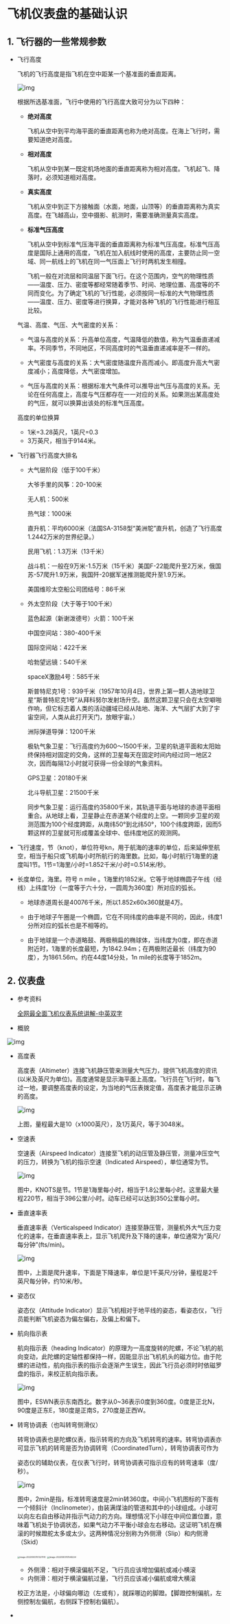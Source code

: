 # 飞机仪表盘的基础认识

## 1. 飞行器的一些常规参数

* 飞行高度

  飞机的飞行高度是指飞机在空中距某一个基准面的垂直距离。

  ![img](figures/飞行高度.jpeg)

  根据所选基准面，飞行中使用的飞行高度大致可分为以下四种：

  * **绝对高度**

    飞机从空中到平均海平面的垂直距离也称为绝对高度。在海上飞行时，需要知道绝对高度。

  * **相对高度**

    飞机从空中到某一既定机场地面的垂直距离称为相对高度。飞机起飞、降落时，必须知道相对高度。

  * **真实高度**

    飞机从空中到正下方接触面（水面，地面，山顶等）的垂直距离称为真实高度。在飞越高山，空中摄影、航测时，需要准确测量真实高度。

  * **标准气压高度**

    飞机从空中到标准气压海平面的垂直距离称为标准气压高度。标准气压高度是国际上通用的高度，飞机在加入航线时使用的高度，主要防止同一空域、同一航线上的飞机在同一气压面上飞行时两机发生相撞。

    飞机一般在对流层和同温层下面飞行。在这个范围内，空气的物理性质——温度、压力、密度等都经常随着季节、时间、地理位置、高度等的不同而变化。为了确定飞机的飞行性能，必须按同一标准的大气物理性质——温度、压力、密度等进行换算，才能对各种飞机的飞行性能进行相互比较。

  气温、高度、气压、大气密度的关系：

  * 气温与高度的关系：升高单位高度，气温降低的数值，称为气温垂直递减率。不同季节，不同地区，不同高度时的气温垂直递减率是不一样的。

  * 大气密度与高度的关系：大气密度随温度升高而减小。即高度升高大气密度减小；高度降低，大气密度增加。

  * 气压与高度的关系：根据标准大气条件可以推导出气压与高度的关系。无论在任何高度上，高度与气压都存在一一对应的关系。如果测出某高度处的气压，就可以换算出该处的标准气压高度。

  高度的单位换算

  * 1米=3.28英尺，1英尺=0.3
  * 3万英尺，相当于9144米。

* 飞行器飞行高度大排名

  * 大气层阶段（低于100千米）

    大爷手里的风筝：20-100米

    无人机：500米

    热气球：1000米

    直升机：平均6000米（法国SA-3158型“美洲鸵”直升机，创造了飞行高度1.2442万米的世界纪录。）

    民用飞机：1.3万米（13千米）

    战斗机：一般在9万米-1.5万米（15千米）美国F-22能爬升至2万米，俄国苏-57爬升1.9万米，我国歼-20据军迷推测能爬升至1.9万米。

    美国维珍太空船公司团结号：86千米

  * 外太空阶段（大于等于100千米）

    蓝色起源（新谢泼德号）火箭：100千米

    中国空间站：380-400千米

    国际空间站：422千米

    哈勃望远镜：540千米

    spaceX激励4号：585千米

    斯普特尼克1号：939千米（1957年10月4日，世界上第一颗人造地球卫星“斯普特尼克1号”从拜科努尔发射场升空。虽然这颗卫星只会在太空噼啪作响，但它标志着人类的活动疆域已经从陆地、海洋、大气层扩大到了宇宙空间，人类从此打开天门，放眼宇宙。）

    洲际弹道导弹：1200千米

    极轨气象卫星：飞行高度约为600～1500千米，卫星的轨道平面和太阳始终保持相对固定的交角，这样的卫星每天在固定时间内经过同一地区2次，因而每隔12小时就可获得一份全球的气象资料。

    GPS卫星：20180千米

    北斗导航卫星：21500千米

    同步气象卫星：运行高度约35800千米，其轨道平面与地球的赤道平面相重合。从地球上看，卫星静止在赤道某个经度的上空。一颗同步卫星的观测范围为100个经度跨距，从南纬50°到北纬50°，100个纬度跨距，因而5颗这样的卫星就可形成覆盖全球中、低纬度地区的观测网。

* 飞行速度，节（knot），单位符号kn，用于航海的速率的单位，后来延伸至航空，相当于船只或飞机每小时所航行的海里数。比如，每小时航行1海里的速度叫1节。1节=1海里/小时=1.852千米/小时=0.514米/秒。

* 长度单位，海里。符号 n mile 。1海里约1852米。它等于地球椭圆子午线（经线）上纬度1分（一度等于六十分，一圆周为360度）所对应的弧长。

  * 地球赤道周长是40076千米，所以1.852x60x360就是4万。

  * 由于地球子午圈是一个椭圆，它在不同纬度的曲率是不同的，因此，纬度1分所对应的弧长也是不相等的。
  * 由于地球是一个赤道略鼓、两极稍扁的椭球体，当纬度为0度，即在赤道附近时，1海里的长度最短，为1842.94m；在两极附近最长（纬度为90度），为1861.56m。约在44度14分处，1n mile的长度等于1852m。

  

## 2. 仪表盘

* 参考资料

  [全网最全面飞机仪表系统讲解-中英双字](https://www.bilibili.com/video/BV1n44y1p7q4)

* 概貌

![img](figures/仪表盘汇总.webp)

* 高度表

  高度表（Altimeter）连接飞机静压管来测量大气压力，提供飞机高度的资讯(以米及英尺为单位)。高度通常是显示海平面上高度。飞行员在飞行时，每飞过一地，要调整高度表的设定，为当地的气压表拨定值，高度表才能显示正确的高度。

  ![img](figures/高度表.webp)

  上图，量程最大是10（x1000英尺），及1万英尺，等于3048米。

* 空速表

  空速表（Airspeed Indicator）连接至飞机的动压管及静压管，测量冲压空气的压力，转换为飞机的指示空速（Indicated Airspeed），单位通常为节。

  ![img](figures/空速表.webp)

  图中，KNOTS是节。1节是1海里每小时，相当于1.8公里每小时。这里最大量程220节，相当于396公里/小时。动车已经可以达到350公里每小时。

* 垂直速率表

  垂直速率表（Verticalspeed Indicator）连接至静压管，测量机外大气压力变化的速率，在垂直速率表上，显示飞机爬升及下降的速率，单位通常为“英尺/每分钟”(fts/min)。

  ![img](figures/垂直速率表.webp)

  图中，上面是爬升速率，下面是下降速率，单位是1千英尺/分钟，量程是2千英尺每分钟，约10米/秒。

* 姿态仪

  姿态仪（Attitude Indicator）显示飞机相对于地平线的姿态，看姿态仪，飞行员能判断飞机姿态为偏左偏右，及偏上和偏下。

* 航向指示表

  航向指示表（heading Indicator）的原理为一高度旋转的陀螺，不论飞机的航向变动，此陀螺的定轴性都保持一样，因能显示出飞机机头的磁方位。由于陀螺的进动性，航向指示表的指示会逐渐产生误生，因此飞行员必须时时依磁罗盘的指示，来校正航向指示表。

  ![img](figures/航向指示表.webp)

  图中，ESWN表示东南西北。数字从0~36表示0度到360度。0度是正北N，90度是正东E，180度是正南S，270度是正西W。

* 转弯协调表（也叫转弯侧滑仪）

  转弯协调表也是陀螺仪表，指示转弯的方向及飞机转弯的速率。转弯协调表亦可显示飞机的转弯是否为协调转弯（CoordinatedTurn），转弯协调表可作为

  姿态仪的辅助仪表，在仪表飞行时，转弯协调表可指示应有的转弯速率（度/秒）。

  ![img](figures/转弯协调表.webp)

  图中，2min是指，标准转弯速度是2min转360度。中间小飞机图标的下面有一个倾斜计（Inclinometer），由装满煤油的管道和其中的小球组成。小球可以向左右自由移动并指示气动力的方向。理想情况下小球在中间位置位置，意味着飞机处于协调状态，如果气动力不平衡小球会左右移动。这证明飞机在横滚的时候蹬舵太多或太少。这两种情况分别称为外侧滑（Slip）和内侧滑（Skid）

  <img src="figures/外侧滑Slip.png" alt="image-20220903151327010" style="zoom: 33%;" />   <img src="figures/内侧滑.png" alt="image-20220903151546224" style="zoom:33%;" />

  * 外侧滑：相对于横滚偏航不足，飞行员应该增加偏航或减小横滚
  * 内侧滑：相对于横滚偏航过量，飞行员应该减小偏航或增大横滚

  校正方法是，小球偏向哪边（左或有），就踩哪边的脚蹬。【脚蹬控制偏航，左侧控制左偏航，右侧踩下控制右偏航）。

  

* 